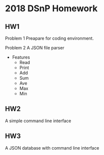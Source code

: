 # 2018 DSnP Homework

## HW1

Problem 1
  Preapare for coding environment.

Problem 2
  A JSON file parser

* Features
    * Read
    * Print
    * Add
    * Sum
    * Ave
    * Max
    * Min

## HW2

A simple command line interface

## HW3

A JSON database with command line interface